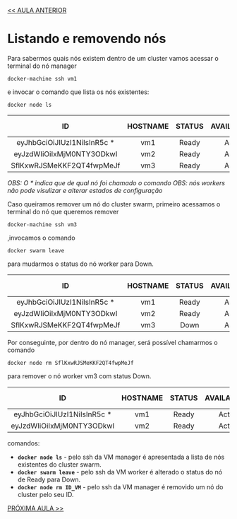 [<< AULA ANTERIOR](https://github.com/pvreboucas/docker-swarm-orquestrador/blob/aula-02/aulas/01-criando-o-primeiro-worker.md)

# Listando e removendo nós

Para sabermos quais nós existem dentro de um cluster vamos acessar o terminal do nó manager 

```docker-machine ssh vm1``` 

e invocar o comando que lista os nós existentes: 

```docker node ls```

|               ID           |    HOSTNAME  |    STATUS    | AVAILABILITY |   MANAGER STATUS       | ENGINE VERSION  |
| :------------------------: | :----------: | :----------: | :----------: | :--------------------: | :-------------: | 
| eyJhbGciOiJIUzI1NiIsInR5c  * |      vm1     |    Ready     |    Active    |      Leader            |   19.03.3       | 
| eyJzdWIiOiIxMjM0NTY3ODkwI  |      vm2     |    Ready     |    Active    |                        |   19.03.3       | 
| SflKxwRJSMeKKF2QT4fwpMeJf  |      vm3     |    Ready     |    Active    |                        |   19.03.3       | 

*OBS: O * indica que de qual nó foi chamado o comando*
*OBS: nós workers não pode visulizar e alterar estados de configuração*

Caso queiramos remover um nó do cluster swarm, primeiro acessamos o terminal do nó que queremos remover 

```docker-machine ssh vm3```

,invocamos o comando 

```docker swarm leave```

para mudarmos o status do nó worker para Down.

|               ID           |    HOSTNAME  |    STATUS    | AVAILABILITY |   MANAGER STATUS       | ENGINE VERSION  |
| :------------------------: | :----------: | :----------: | :----------: | :--------------------: | :-------------: | 
| eyJhbGciOiJIUzI1NiIsInR5c  * |      vm1     |    Ready     |    Active    |      Leader            |   19.03.3       | 
| eyJzdWIiOiIxMjM0NTY3ODkwI  |      vm2     |    Ready     |    Active    |                        |   19.03.3       | 
| SflKxwRJSMeKKF2QT4fwpMeJf  |      vm3     |    Down     |    Active    |                        |   19.03.3       | 

Por conseguinte, por dentro do nó manager, será possível chamarmos o comando 

```docker node rm SflKxwRJSMeKKF2QT4fwpMeJf```

para remover o nó worker vm3 com status Down.

|               ID           |    HOSTNAME  |    STATUS    | AVAILABILITY |   MANAGER STATUS       | ENGINE VERSION  |
| :------------------------: | :----------: | :----------: | :----------: | :--------------------: | :-------------: | 
| eyJhbGciOiJIUzI1NiIsInR5c  * |      vm1     |    Ready     |    Active    |      Leader            |   19.03.3       | 
| eyJzdWIiOiIxMjM0NTY3ODkwI  |      vm2     |    Ready     |    Active    |                        |   19.03.3       | 


comandos:
* __```docker node ls```__ - pelo ssh da VM manager é apresentada a lista de nós existentes do cluster swarm.
* __```docker swarm leave```__ - pelo ssh da VM worker é alterado o status do nó de Ready para Down.
* __```docker node rm ID_VM```__ - pelo ssh da VM manager é removido um nó do cluster pelo seu ID.


[PRÓXIMA AULA >>](https://github.com/pvreboucas/docker-swarm-orquestrador/blob/aula-02/aulas/05-subindo-um-servico.md)
